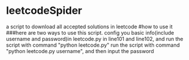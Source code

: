 # leetcodeSpider
a script to download all accepted solutions in leetcode
#how to use it
###here are two ways to use this script.
config you basic info(include username and password)in leetcode.py in line101 and line102, and run the script with command "python leetcode.py"
run the script with command "python leetcode.py username", and then input the password
